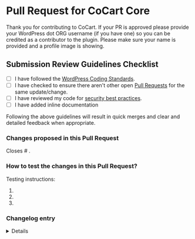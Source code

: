 # Pull Request for CoCart Core

Thank you for contributing to CoCart. If your PR is approved please provide your WordPress dot ORG username (if you have one) so you can be credited as a contributor to the plugin. Please make sure your name is provided and a profile image is showing.

## Submission Review Guidelines Checklist

- [ ] I have followed the [WordPress Coding Standards](https://make.wordpress.org/core/handbook/best-practices/coding-standards/).
- [ ] I have checked to ensure there aren't other open [Pull Requests](https://github.com/co-cart/cocart-core/pulls) for the same update/change.
- [ ] I have reviewed my code for [security best practices](https://developer.wordpress.org/apis/security/).
- [ ] I have added inline documentation <!-- Guidelines: https://make.wordpress.org/core/handbook/best-practices/inline-documentation-standards/php/ -->

Following the above guidelines will result in quick merges and clear and detailed feedback when appropriate.

<!-- You can erase any parts of this template not applicable to your Pull Request. -->

### Changes proposed in this Pull Request

<!-- If necessary, indicate if this PR is part of a bigger feature. Add a label with the format `focus: name of the feature`. -->

<!-- Describe the changes made to this Pull Request and the reason for such changes. -->

Closes # .

<!-- Begin testing instructions -->

### How to test the changes in this Pull Request?

<!-- Include detailed instructions on how these changes can be tested. -->

Testing instructions:

1.
2.
3.

<!-- End testing instructions -->

### Changelog entry

<!-- You can optionally choose to enter a changelog entry by checking the box and supplying data. -->

<details>

#### Significance

<!-- Choose only one -->

-   [ ] Patch
-   [ ] Minor
-   [ ] Major

#### Type

<!-- Choose only one -->

-   [ ] Fix - Fixes an existing bug
-   [ ] Add - Adds functionality
-   [ ] Update - Update existing functionality
-   [ ] Dev - Development related task
-   [ ] Tweak - A minor adjustment to the codebase
-   [ ] Performance - Address performance issues
-   [ ] Enhancement - Improvement to existing functionality

#### Message <!-- Add a changelog message here -->

#### Comment <!-- If the changes in this pull request don't warrant a changelog entry, you can alternatively supply a comment here. Note that comments are only accepted with a significance of "Patch" -->

</details>
